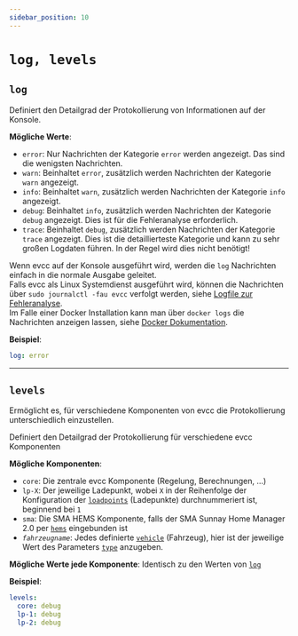 ```yaml
---
sidebar_position: 10
---
```


# `log, levels`

## `log`

Definiert den Detailgrad der Protokollierung von Informationen auf der Konsole.

**Mögliche Werte**:

- `error`: Nur Nachrichten der Kategorie `error` werden angezeigt. Das sind die wenigsten Nachrichten.
- `warn`: Beinhaltet `error`, zusätzlich werden Nachrichten der Kategorie `warn` angezeigt.
- `info`: Beinhaltet `warn`, zusätzlich werden Nachrichten der Kategorie `info` angezeigt.
- `debug`: Beinhaltet `info`, zusätzlich werden Nachrichten der Kategorie `debug` angezeigt. Dies ist für die Fehleranalyse erforderlich.
- `trace`: Beinhaltet `debug`, zusätzlich werden Nachrichten der Kategorie `trace` angezeigt. Dies ist die detaillierteste Kategorie und kann zu sehr großen Logdaten führen. In der Regel wird dies nicht benötigt!

Wenn evcc auf der Konsole ausgeführt wird, werden die `log` Nachrichten einfach in die normale Ausgabe geleitet.  
Falls evcc als Linux Systemdienst ausgeführt wird, können die Nachrichten über `sudo journalctl -fau evcc` verfolgt werden, siehe [Logfile zur Fehleranalyse](/docs/guides/setup#wie-kann-ich-ein-logfile-zur-fehleranalyse-erstellen).  
Im Falle einer Docker Installation kann man über `docker logs` die Nachrichten anzeigen lassen, siehe [Docker Dokumentation](https://docs.docker.com/config/containers/logging/).

**Beispiel**:

```yaml
log: error
```

---

## `levels`

Ermöglicht es, für verschiedene Komponenten von evcc die Protokollierung unterschiedlich einzustellen.

Definiert den Detailgrad der Protokollierung für verschiedene evcc Komponenten

**Mögliche Komponenten**:

- `core`: Die zentrale evcc Komponente (Regelung, Berechnungen, ...)
- `lp-X`: Der jeweilige Ladepunkt, wobei `X` in der Reihenfolge der Konfiguration der [`loadpoints`](loadpoints) (Ladepunkte) durchnummeriert ist, beginnend bei `1`
- `sma`: Die SMA HEMS Komponente, falls der SMA Sunnay Home Manager 2.0 per [`hems`](hems) eingebunden ist
- _`fahrzeugname`_: Jedes definierte [`vehicle`](vehicles) (Fahrzeug), hier ist der jeweilige Wert des Parameters [`type`](vehicles#type) anzugeben. 

**Mögliche Werte jede Komponente**: Identisch zu den Werten von [`log`](#log)

**Beispiel**:

```yaml
levels:
  core: debug
  lp-1: debug
  lp-2: debug
```
